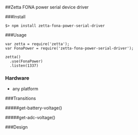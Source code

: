 ##Zetta FONA power serial device driver

###Install

```
$> npm install zetta-fona-power-serial-driver
```

###Usage

```
var zetta = require('zetta');
var FonaPower = require('zetta-fona-power-serial-driver');

zetta()
  .use(FonaPower)
  .listen(1337)
```

### Hardware

* any platform

###Transitions

#####get-battery-voltage()

#####get-adc-voltage()

###Design

